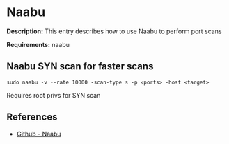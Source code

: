 # Naabu

**Description:** This entry describes how to use Naabu to perform port scans

**Requirements:** naabu

## Naabu SYN scan for faster scans

```
sudo naabu -v --rate 10000 -scan-type s -p <ports> -host <target>
```

Requires root privs for SYN scan
  
## References
* [Github - Naabu](https://github.com/projectdiscovery/naabu)
